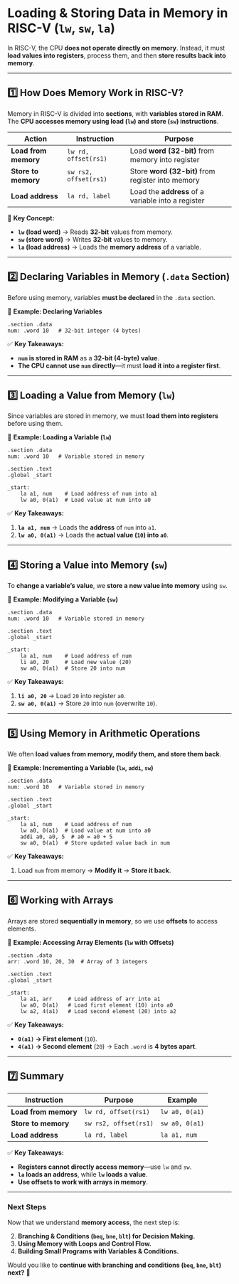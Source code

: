 # **Loading & Storing Data in Memory in RISC-V (`lw`, `sw`, `la`)**

In RISC-V, the CPU **does not operate directly on memory**. Instead, it must **load values into registers**, process them, and then **store results back into memory**.

---

## **1️⃣ How Does Memory Work in RISC-V?**

Memory in RISC-V is divided into **sections**, with **variables stored in RAM**.  
The **CPU accesses memory using load (`lw`) and store (`sw`) instructions**.

|**Action**|**Instruction**|**Purpose**|
|---|---|---|
|**Load from memory**|`lw rd, offset(rs1)`|Load **word (32-bit)** from memory into register|
|**Store to memory**|`sw rs2, offset(rs1)`|Store **word (32-bit)** from register into memory|
|**Load address**|`la rd, label`|Load the **address** of a variable into a register|

📌 **Key Concept:**

- **`lw` (load word)** → Reads **32-bit** values from memory.
- **`sw` (store word)** → Writes **32-bit** values to memory.
- **`la` (load address)** → Loads the **memory address** of a variable.

---

## **2️⃣ Declaring Variables in Memory (`.data` Section)**

Before using memory, variables **must be declared** in the `.data` section.

📌 **Example: Declaring Variables**

```assembly
.section .data
num: .word 10   # 32-bit integer (4 bytes)
```

✅ **Key Takeaways:**

- **`num` is stored in RAM** as a **32-bit (4-byte) value**.
- **The CPU cannot use `num` directly**—it must **load it into a register first**.

---

## **3️⃣ Loading a Value from Memory (`lw`)**

Since variables are stored in memory, we must **load them into registers** before using them.

📌 **Example: Loading a Variable (`lw`)**

```assembly
.section .data
num: .word 10   # Variable stored in memory

.section .text
.global _start

_start:
    la a1, num    # Load address of num into a1
    lw a0, 0(a1)  # Load value at num into a0
```

✅ **Key Takeaways:**

1. **`la a1, num`** → Loads the **address** of `num` into `a1`.
2. **`lw a0, 0(a1)`** → Loads the **actual value (`10`) into `a0`**.

---

## **4️⃣ Storing a Value into Memory (`sw`)**

To **change a variable’s value**, we **store a new value into memory** using `sw`.

📌 **Example: Modifying a Variable (`sw`)**

```assembly
.section .data
num: .word 10   # Variable stored in memory

.section .text
.global _start

_start:
    la a1, num    # Load address of num
    li a0, 20     # Load new value (20)
    sw a0, 0(a1)  # Store 20 into num
```

✅ **Key Takeaways:**

1. **`li a0, 20`** → Load `20` into register `a0`.
2. **`sw a0, 0(a1)`** → Store `20` into `num` (overwrite `10`).

---

## **5️⃣ Using Memory in Arithmetic Operations**

We often **load values from memory, modify them, and store them back**.

📌 **Example: Incrementing a Variable (`lw`, `addi`, `sw`)**

```assembly
.section .data
num: .word 10   # Variable stored in memory

.section .text
.global _start

_start:
    la a1, num    # Load address of num
    lw a0, 0(a1)  # Load value at num into a0
    addi a0, a0, 5  # a0 = a0 + 5
    sw a0, 0(a1)  # Store updated value back in num
```

✅ **Key Takeaways:**

1. Load `num` from memory → **Modify it** → **Store it back**.

---

## **6️⃣ Working with Arrays**

Arrays are stored **sequentially in memory**, so we use **offsets** to access elements.

📌 **Example: Accessing Array Elements (`lw` with Offsets)**

```assembly
.section .data
arr: .word 10, 20, 30  # Array of 3 integers

.section .text
.global _start

_start:
    la a1, arr     # Load address of arr into a1
    lw a0, 0(a1)   # Load first element (10) into a0
    lw a2, 4(a1)   # Load second element (20) into a2
```

✅ **Key Takeaways:**

- **`0(a1)` → First element** (`10`).
- **`4(a1)` → Second element** (`20`) → Each `.word` is **4 bytes apart**.

---

## **7️⃣ Summary**

|**Instruction**|**Purpose**|**Example**|
|---|---|---|
|**Load from memory**|`lw rd, offset(rs1)`|`lw a0, 0(a1)`|
|**Store to memory**|`sw rs2, offset(rs1)`|`sw a0, 0(a1)`|
|**Load address**|`la rd, label`|`la a1, num`|

✅ **Key Takeaways:**

- **Registers cannot directly access memory**—use `lw` and `sw`.
- **`la` loads an address**, while **`lw` loads a value**.
- **Use offsets to work with arrays in memory**.

---

### **Next Steps**

Now that we understand **memory access**, the next step is:

2. **Branching & Conditions (`beq`, `bne`, `blt`) for Decision Making.**
3. **Using Memory with Loops and Control Flow.**
4. **Building Small Programs with Variables & Conditions.**

Would you like to **continue with branching and conditions (`beq`, `bne`, `blt`) next?** 🚀